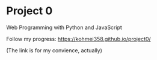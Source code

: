 # Project 0

Web Programming with Python and JavaScript

Follow my progress: https://kohmei358.github.io/project0/

(The link is for my convience, actually)